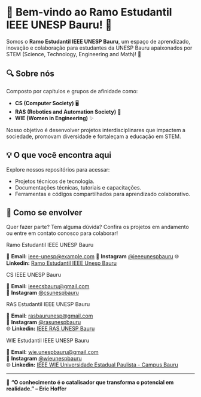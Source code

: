 # 🌟 Bem-vindo ao Ramo Estudantil IEEE UNESP Bauru! 🌟

Somos o **Ramo Estudantil IEEE UNESP Bauru**, um espaço de aprendizado, inovação e colaboração para estudantes da UNESP Bauru apaixonados por STEM (Science, Technology, Engineering and Math)! 🚀

## 🔍 Sobre nós
Composto por capítulos e grupos de afinidade como:
- **CS (Computer Society)** 🖥️
- **RAS (Robotics and Automation Society)** 🤖  
- **WIE (Women in Engineering)** ✨    

Nosso objetivo é desenvolver projetos interdisciplinares que impactem a sociedade, promovam diversidade e fortaleçam a educação em STEM.

## 💡 O que você encontra aqui
Explore nossos repositórios para acessar:
- Projetos técnicos de tecnologia.
- Documentações técnicas, tutoriais e capacitações.
- Ferramentas e códigos compartilhados para aprendizado colaborativo.

## 🚀 Como se envolver
Quer fazer parte? Tem alguma dúvida? Confira os projetos em andamento ou entre em contato conosco para colaborar! 

Ramo Estudantil IEEE UNESP Bauru

📧 **Email:** [ieee-unesp@example.com](mailto:ieee-unesp@example.com) 
📸 **Instagram** [@ieeeunespbauru](https://www.instagram.com/ieeeunespbauru/) 
🌐 **Linkedin:** [Ramo Estudantil IEEE Unesp Bauru](https://www.linkedin.com/in/ramo-estudantil-ieee-unesp-bauru-67a81014b/) 

CS IEEE UNESP Bauru

📧 **Email:** [ieeecsbauru@gmail.com](mailto:ieeecsbauru@gmail.com)  
📸 **Instagram** [@csunespbauru](https://www.instagram.com/csunespbauru/)

RAS Estudantil IEEE UNESP Bauru

📧 **Email:** [rasbaurunesp@gmail.com](mailto:rasbaurunesp@gmail.com)  
📸 **Instagram** [@rasunespbauru](https://www.instagram.com/rasunespbauru/)  
🌐 **Linkedin:** [IEEE RAS UNESP Bauru](https://www.linkedin.com/company/ieee-ras-unesp-bauru/mycompany/) 

WIE Estudantil IEEE UNESP Bauru

📧 **Email:** [wie.unespbauru@gmail.com](mailto:wie.unespbauru@gmail.com)  
📸 **Instagram** [@wieunespbauru](https://www.instagram.com/wieunespbauru/)  
🌐 **Linkedin:** [IEEE WIE Universidade Estadual Paulista - Campus Bauru](https://www.linkedin.com/company/wieunespbauru/?viewAsMember=true) 

---

📢 **“O conhecimento é o catalisador que transforma o potencial em realidade.” – Eric Hoffer**
